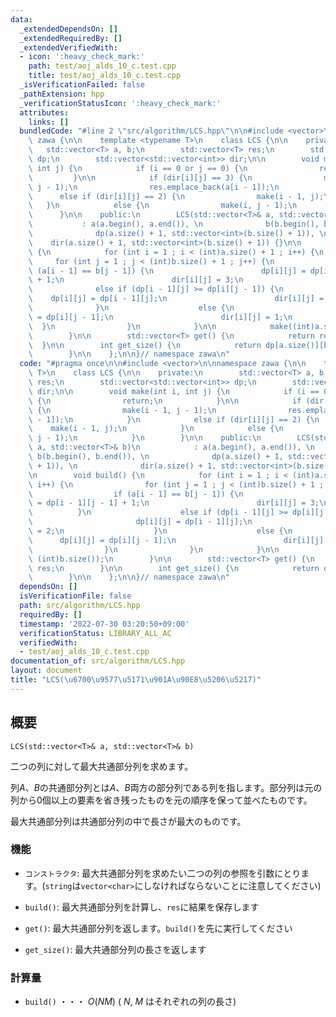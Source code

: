 ```yaml
---
data:
  _extendedDependsOn: []
  _extendedRequiredBy: []
  _extendedVerifiedWith:
  - icon: ':heavy_check_mark:'
    path: test/aoj_alds_10_c.test.cpp
    title: test/aoj_alds_10_c.test.cpp
  _isVerificationFailed: false
  _pathExtension: hpp
  _verificationStatusIcon: ':heavy_check_mark:'
  attributes:
    links: []
  bundledCode: "#line 2 \"src/algorithm/LCS.hpp\"\n\n#include <vector>\n\nnamespace\
    \ zawa {\n\n    template <typename T>\n    class LCS {\n\n    private:\n     \
    \   std::vector<T> a, b;\n        std::vector<T> res;\n        std::vector<std::vector<int>>\
    \ dp;\n        std::vector<std::vector<int>> dir;\n\n        void make(int i,\
    \ int j) {\n            if (i == 0 or j == 0) {\n                return;\n   \
    \         }\n\n            if (dir[i][j] == 3) {\n                make(i - 1,\
    \ j - 1);\n                res.emplace_back(a[i - 1]);\n            }\n      \
    \      else if (dir[i][j] == 2) {\n                make(i - 1, j);\n         \
    \   }\n            else {\n                make(i, j - 1);\n            }\n  \
    \      }\n\n    public:\n        LCS(std::vector<T>& a, std::vector<T>& b)\n \
    \           : a(a.begin(), a.end()), \n              b(b.begin(), b.end()), \n\
    \              dp(a.size() + 1, std::vector<int>(b.size() + 1)), \n          \
    \    dir(a.size() + 1, std::vector<int>(b.size() + 1)) {}\n\n        void build()\
    \ {\n            for (int i = 1 ; i < (int)a.size() + 1 ; i++) {\n           \
    \     for (int j = 1 ; j < (int)b.size() + 1 ; j++) {\n                    if\
    \ (a[i - 1] == b[j - 1]) {\n                        dp[i][j] = dp[i - 1][j - 1]\
    \ + 1;\n                        dir[i][j] = 3;\n                    }\n      \
    \              else if (dp[i - 1][j] >= dp[i][j - 1]) {\n                    \
    \    dp[i][j] = dp[i - 1][j];\n                        dir[i][j] = 2;\n      \
    \              }\n                    else {\n                        dp[i][j]\
    \ = dp[i][j - 1];\n                        dir[i][j] = 1;\n                  \
    \  }\n                }\n            }\n\n            make((int)a.size(), (int)b.size());\n\
    \        }\n\n        std::vector<T> get() {\n            return res;\n      \
    \  }\n\n        int get_size() {\n            return dp[a.size()][b.size()];\n\
    \        }\n\n    };\n\n}// namespace zawa\n"
  code: "#pragma once\n\n#include <vector>\n\nnamespace zawa {\n\n    template <typename\
    \ T>\n    class LCS {\n\n    private:\n        std::vector<T> a, b;\n        std::vector<T>\
    \ res;\n        std::vector<std::vector<int>> dp;\n        std::vector<std::vector<int>>\
    \ dir;\n\n        void make(int i, int j) {\n            if (i == 0 or j == 0)\
    \ {\n                return;\n            }\n\n            if (dir[i][j] == 3)\
    \ {\n                make(i - 1, j - 1);\n                res.emplace_back(a[i\
    \ - 1]);\n            }\n            else if (dir[i][j] == 2) {\n            \
    \    make(i - 1, j);\n            }\n            else {\n                make(i,\
    \ j - 1);\n            }\n        }\n\n    public:\n        LCS(std::vector<T>&\
    \ a, std::vector<T>& b)\n            : a(a.begin(), a.end()), \n             \
    \ b(b.begin(), b.end()), \n              dp(a.size() + 1, std::vector<int>(b.size()\
    \ + 1)), \n              dir(a.size() + 1, std::vector<int>(b.size() + 1)) {}\n\
    \n        void build() {\n            for (int i = 1 ; i < (int)a.size() + 1 ;\
    \ i++) {\n                for (int j = 1 ; j < (int)b.size() + 1 ; j++) {\n  \
    \                  if (a[i - 1] == b[j - 1]) {\n                        dp[i][j]\
    \ = dp[i - 1][j - 1] + 1;\n                        dir[i][j] = 3;\n          \
    \          }\n                    else if (dp[i - 1][j] >= dp[i][j - 1]) {\n \
    \                       dp[i][j] = dp[i - 1][j];\n                        dir[i][j]\
    \ = 2;\n                    }\n                    else {\n                  \
    \      dp[i][j] = dp[i][j - 1];\n                        dir[i][j] = 1;\n    \
    \                }\n                }\n            }\n\n            make((int)a.size(),\
    \ (int)b.size());\n        }\n\n        std::vector<T> get() {\n            return\
    \ res;\n        }\n\n        int get_size() {\n            return dp[a.size()][b.size()];\n\
    \        }\n\n    };\n\n}// namespace zawa\n"
  dependsOn: []
  isVerificationFile: false
  path: src/algorithm/LCS.hpp
  requiredBy: []
  timestamp: '2022-07-30 03:20:50+09:00'
  verificationStatus: LIBRARY_ALL_AC
  verifiedWith:
  - test/aoj_alds_10_c.test.cpp
documentation_of: src/algorithm/LCS.hpp
layout: document
title: "LCS(\u6700\u9577\u5171\u901A\u90E8\u5206\u5217)"
---
```


## 概要
```
LCS(std::vector<T>& a, std::vector<T>& b)
```

二つの列に対して最大共通部分列を求めます。

列$A$、$B$の共通部分列とは$A$、$B$両方の部分列である列を指します。部分列は元の列から0個以上の要素を省き残ったものを元の順序を保って並べたものです。

最大共通部分列は共通部分列の中で長さが最大のものです。


### 機能
* `コンストラクタ`: 最大共通部分列を求めたい二つの列の参照を引数にとります。(`string`は`vector<char>`にしなければならないことに注意してください)
  
* `build()`: 最大共通部分列を計算し、`res`に結果を保存します
  
* `get()`: 最大共通部分列を返します。`build()`を先に実行してください
  
* `get_size()`: 最大共通部分列の長さを返します

  
### 計算量
* `build()` ・・・ $O(NM)$ ( $N,\  M$ はそれぞれの列の長さ)
